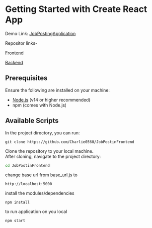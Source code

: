 # Getting Started with Create React App

Demo Link: [JobPostingApplication](https://job-posting-frontend-neon.vercel.app)

Repositor links-

[Frontend](https://github.com/Charlie0560/JobPostinFrontend)

[Backend](https://github.com/Charlie0560/JobPostingBackend)


## Prerequisites

Ensure the following are installed on your machine:
- [Node.js](https://nodejs.org/) (v14 or higher recommended)
- npm (comes with Node.js)

## Available Scripts

In the project directory, you can run:

```
git clone https://github.com/Charlie0560/JobPostinFrontend
```

Clone the repository to your local machine.  
After cloning, navigate to the project directory:

```bash
cd JobPostinFrontend
```
change base url from base_url.js to 
```
http://localhost:5000
```
install the modules/dependencies
```
npm install
```

to run application on you local
```
npm start
```

